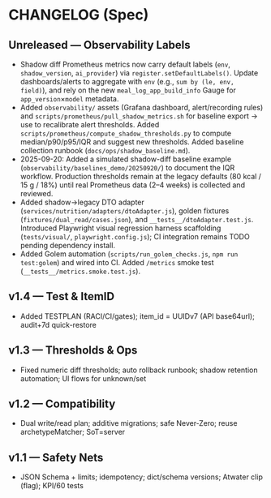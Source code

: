 # CHANGELOG (Spec)

## Unreleased — Observability Labels

- Shadow diff Prometheus metrics now carry default labels (`env`, `shadow_version`, `ai_provider`) via `register.setDefaultLabels()`. Update dashboards/alerts to aggregate with `env` (e.g., `sum by (le, env, field)`), and rely on the new `meal_log_app_build_info` Gauge for `app_version`×`model` metadata.
- Added `observability/` assets (Grafana dashboard, alert/recording rules) and `scripts/prometheus/pull_shadow_metrics.sh` for baseline export → use to recalibrate alert thresholds. Added `scripts/prometheus/compute_shadow_thresholds.py` to compute median/p90/p95/IQR and suggest new thresholds. Added baseline collection runbook (`docs/ops/shadow_baseline.md`).
- 2025-09-20: Added a simulated shadow-diff baseline example (`observability/baselines_demo/20250920/`) to document the IQR workflow. Production thresholds remain at the legacy defaults (80 kcal / 15 g / 18%) until real Prometheus data (2–4 weeks) is collected and reviewed.
- Added shadow→legacy DTO adapter (`services/nutrition/adapters/dtoAdapter.js`), golden fixtures (`fixtures/dual_read/cases.json`), and `__tests__/dtoAdapter.test.js`. Introduced Playwright visual regression harness scaffolding (`tests/visual/`, `playwright.config.js`); CI integration remains TODO pending dependency install.
- Added Golem automation (`scripts/run_golem_checks.js`, `npm run test:golem`) and wired into CI. Added `/metrics` smoke test (`__tests__/metrics.smoke.test.js`).

## v1.4 — Test & ItemID

- Added TESTPLAN (RACI/CI/gates); item_id = UUIDv7 (API base64url); audit+7d quick-restore

## v1.3 — Thresholds & Ops

- Fixed numeric diff thresholds; auto rollback runbook; shadow retention automation; UI flows for unknown/set

## v1.2 — Compatibility

- Dual write/read plan; additive migrations; safe Never‑Zero; reuse archetypeMatcher; SoT=server

## v1.1 — Safety Nets

- JSON Schema + limits; idempotency; dict/schema versions; Atwater clip (flag); KPI/60 tests
